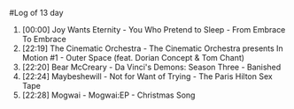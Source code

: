 #Log of 13 day

1. [00:00] Joy Wants Eternity - You Who Pretend to Sleep - From Embrace To Embrace
1. [22:19] The Cinematic Orchestra - The Cinematic Orchestra presents In Motion #1 - Outer Space (feat. Dorian Concept & Tom Chant)
1. [22:20] Bear McCreary - Da Vinci's Demons: Season Three - Banished
1. [22:24] Maybeshewill - Not for Want of Trying - The Paris Hilton Sex Tape
1. [22:28] Mogwai - Mogwai:EP - Christmas Song
